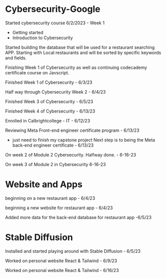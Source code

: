 # Cybersecurity-Google
Started cybersecurity course
  6/2/2023
      - Week 1
  - Getting started
  - Introduction to Cybersecurity

Started building the database that will be used for a restaurant searching APP. 
Starting with Local restaurants and will be sorted by specific keywords and fields. 

Finishing Week 1 of Cybersecurity as well as continuing codecademy certificate course on Javscript. 

Finished Week 1 of Cybersecurity - 6/3/23

Half way through Cybersecurity Week 2 - 6/4/23

Finished Week 3 of Cybersecurity - 6/5/23

Finished Week 4 of Cybersecurity - 6/13/23

Enrolled in Calbrightcollege - IT - 6/12/23

Reviewing Meta Front-end engineer certificate program - 6/13/23
- just need to finish my capstone project
Next step is to being the Meta back-end engineer certificate - 6/13/23

On week 2 of Module 2 Cybersecurity. Halfway done. - 6-16-23

On week 3 of Module 2 in Cybersecurity 6-16-23



# Website and Apps

beginning on a new restaurant app - 6/4/23

beginning a new website for restaurant app - 6/4/23

Added more data for the back-end database for restaurant app -6/5/23

# Stable Diffusion 

Installed and started playing around with Stable Diffusion - 6/5/23

Worked on personal website React & Tailwind - 6/9/23

Worked on personal website React & Tailwind - 6/16/23

